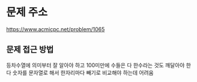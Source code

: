 # 문제 주소 
https://www.acmicpc.net/problem/1065

## 문제 접근 방법 
등차수열에 의미부터 잘 알아야 하고 100미만에 수들은 다 한수라는 것도 깨달아야 한다 숫자를 문자열로 해서 한자리마다 빼기로 비교해야 하는데 어려움
